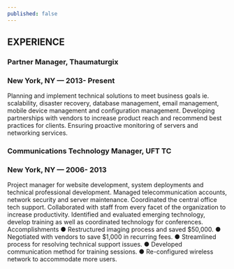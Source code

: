 ```yaml
---
published: false
---
```


## EXPERIENCE
### Partner Manager, Thaumaturgix
### New York, NY — 2013- Present
Planning and implement technical solutions to meet business goals
ie. scalability, disaster recovery, database management, email
management, mobile device management and configuration
management. Developing partnerships with vendors to increase
product reach and recommend best practices for clients. Ensuring
proactive monitoring of servers and networking services.
### Communications Technology Manager, UFT TC
### New York, NY — 2006- 2013
Project manager for website development, system deployments and
technical professional development. Managed telecommunication
accounts, network security and server maintenance. Coordinated
the central office tech support. Collaborated with staff from every
facet of the organization to increase productivity. Identified and
evaluated emerging technology, develop training as well as
coordinated technology for conferences.
Accomplishments
● Restructured imaging process and saved $50,000.
● Negotiated with vendors to save $1,000 in recurring fees.
● Streamlined process for resolving technical support issues.
● Developed communication method for training sessions.
● Re-configured wireless network to accommodate more users.